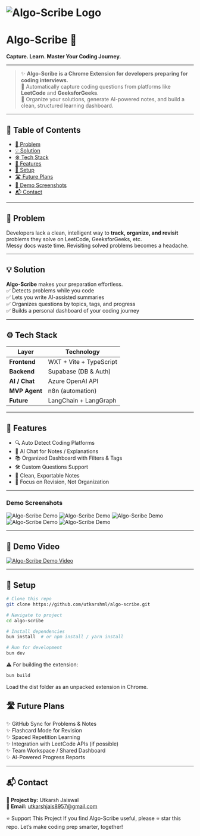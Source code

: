 # ![Algo-Scribe Logo](https://github.com/utkarshml/algo-scribe/blob/main/public/icon/128.png?raw=true) 
# **Algo-Scribe** 🚀  
**Capture. Learn. Master Your Coding Journey.**

---

> ✨ **Algo-Scribe is a Chrome Extension for developers preparing for coding interviews.**  
> 📌 Automatically capture coding questions from platforms like **LeetCode** and **GeeksforGeeks**.  
> 📝 Organize your solutions, generate AI-powered notes, and build a clean, structured learning dashboard.

---

## 📖 Table of Contents
- [🚩 Problem](#-problem)
- [💡 Solution](#-solution)
- [⚙️ Tech Stack](#️-tech-stack)
- [🎯 Features](#-features)
- [🚀 Setup](#-setup)
- [🛣️ Future Plans](#️-future-plans)
- [📸 Demo Screenshots](#-demo-screenshots)
- [📬 Contact](#-contact)

---

## 🚩 Problem  
Developers lack a clean, intelligent way to **track, organize, and revisit** problems they solve on LeetCode, GeeksforGeeks, etc.  
Messy docs waste time. Revisiting solved problems becomes a headache.

---

## 💡 Solution  
**Algo-Scribe** makes your preparation effortless.  
✅ Detects problems while you code  
✅ Lets you write AI-assisted summaries  
✅ Organizes questions by topics, tags, and progress  
✅ Builds a personal dashboard of your coding journey  

---

## ⚙️ Tech Stack  

| Layer        | Technology            |
|--------------|------------------------|
| **Frontend** | WXT + Vite + TypeScript |
| **Backend**  | Supabase (DB & Auth)    |
| **AI / Chat**| Azure OpenAI API        |
| **MVP Agent**| n8n (automation)        |
| **Future**   | LangChain + LangGraph   |

---

## 🎯 Features  
- 🔍 Auto Detect Coding Platforms  
- 💬 AI Chat for Notes / Explanations  
- 📚 Organized Dashboard with Filters & Tags  
- 🛠️ Custom Questions Support  
- 📝 Clean, Exportable Notes  
- 🎯 Focus on Revision, Not Organization  

---
### Demo Screenshots

![Algo-Scribe Demo](https://github.com/utkarshml/algo-scribe/blob/main/demo/1.png?raw=true)
![Algo-Scribe Demo](https://github.com/utkarshml/algo-scribe/blob/main/demo/2.png?raw=true)
![Algo-Scribe Demo](https://github.com/utkarshml/algo-scribe/blob/main/demo/3.png?raw=true)
![Algo-Scribe Demo](https://github.com/utkarshml/algo-scribe/blob/main/demo/4.png?raw=true)
![Algo-Scribe Demo](https://github.com/utkarshml/algo-scribe/blob/main/demo/5.png?raw=true)

---

## 📸 Demo Video

[![Algo-Scribe Demo Video](https://github.com/utkarshml/algo-scribe/blob/main/demo/1.png?raw=true)](https://github.com/utkarshml/algo-scribe/blob/main/demo/extension_demo.mp4?raw=true)

---


## 🚀 Setup  

```bash
# Clone this repo
git clone https://github.com/utkarshml/algo-scribe.git

# Navigate to project
cd algo-scribe

# Install dependencies
bun install  # or npm install / yarn install

# Run for development
bun dev

```
⚠️ For building the extension:
```bash
bun build
```
Load the dist folder as an unpacked extension in Chrome.

## 🛣️ Future Plans  
✨ GitHub Sync for Problems & Notes  
✨ Flashcard Mode for Revision  
✨ Spaced Repetition Learning  
✨ Integration with LeetCode APIs (if possible)  
✨ Team Workspace / Shared Dashboard  
✨ AI-Powered Progress Reports  

---

## 📬 Contact  

**🚀 Project by:** Utkarsh Jaiswal  
**📧 Email:** utkarshjais8957@gmail.com 



⭐ Support This Project
If you find Algo-Scribe useful, please ⭐ star this repo.
Let’s make coding prep smarter, together!


